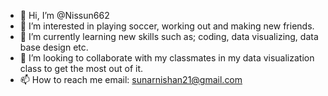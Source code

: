 - 👋 Hi, I’m @Nissun662
- 👀 I’m interested in playing soccer, working out and making new friends.
- 🌱 I’m currently learning new skills such as; coding, data visualizing, data base design etc.
- 💞️ I’m looking to collaborate with my classmates in my data visualization class to get the most out of it.
- 📫 How to reach me email: sunarnishan21@gmail.com

<!---
Nissun662/Nissun662 is a ✨ special ✨ repository because its `README.md` (this file) appears on your GitHub profile.
You can click the Preview link to take a look at your changes.
--->
